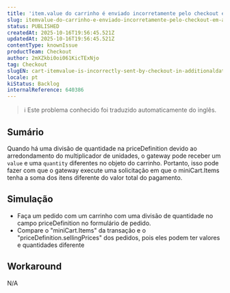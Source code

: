 ```yaml
---
title: 'item.value do carrinho é enviado incorretamente pelo checkout em AdditionalData'
slug: itemvalue-do-carrinho-e-enviado-incorretamente-pelo-checkout-em-additionaldata
status: PUBLISHED
createdAt: 2025-10-16T19:56:45.521Z
updatedAt: 2025-10-16T19:56:45.521Z
contentType: knownIssue
productTeam: Checkout
author: 2mXZkbi0oi061KicTExNjo
tag: Checkout
slugEN: cart-itemvalue-is-incorrectly-sent-by-checkout-in-additionaldata
locale: pt
kiStatus: Backlog
internalReference: 640386
---
```


>ℹ️ Este problema conhecido foi traduzido automaticamente do inglês.

## Sumário


Quando há uma divisão de quantidade na priceDefinition devido ao arredondamento do multiplicador de unidades, o gateway pode receber um `value` e uma `quantity` diferentes no objeto do carrinho. Portanto, isso pode fazer com que o gateway execute uma solicitação em que o miniCart.Items tenha a soma dos itens diferente do valor total do pagamento.
## Simulação



- Faça um pedido com um carrinho com uma divisão de quantidade no campo priceDefinition no formulário de pedido.
- Compare o "miniCart.Items" da transação e o "priceDefinition.sellingPrices" dos pedidos, pois eles podem ter valores e quantidades diferente
## Workaround


N/A

